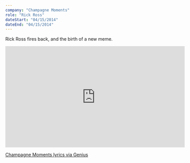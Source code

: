 ```yaml
---
company: "Champagne Moments"
role: "Rick Ross"
dateStart: "04/15/2014"
dateEnd: "04/15/2014"
---
```


Rick Ross fires back, and the birth of a new meme.

<iframe width="560" height="315" src="https://www.youtube.com/embed/4fn7c1s7J5s?si=a2UW1yBGwfb788eZ" title="YouTube video player" loading="lazy" frameborder="0" allow="accelerometer; autoplay; clipboard-write; encrypted-media; gyroscope; picture-in-picture; web-share" referrerpolicy="strict-origin-when-cross-origin" allowfullscreen></iframe>

[Champagne Moments lyrics via Genius](https://genius.com/Rick-ross-champagne-moments-lyrics)